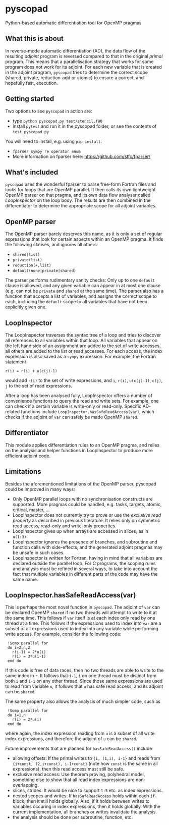 # pyscopad
Python-based automatic differentiation tool for OpenMP pragmas

## What this is about
In reverse-mode automatic differentiation (AD), the data flow of the resulting *adjoint* program is reversed compared to that in the original *primal* program. This means that a parallelisation strategy that works for some program does not work for its adjoint. For each new variable that is created in the adjoint program, `pyscopad` tries to determine the correct scope (shared, private, reduction-add or atomic) to ensure a correct, and hopefully fast, execution.

## Getting started
Two options to see `pyscopad` in action are:

 - type `python pyscopad.py test/stencil.f90`
 - install `pytest` and run it in the pyscopad folder, or see the contents of `test_pyscopad.py`
 
 You will need to install, e.g. using `pip install`:
 - `fparser sympy re operator enum`
 - More information on fparser here: https://github.com/stfc/fparser/

## What's included
`pyscopad` uses the wonderful fparser to parse free-form Fortran files and looks for loops that are OpenMP parallel. It then calls its own lightweight OpenMP parser on that pragma, and its own data flow analyser called *LoopInspector* on the loop body. The results are then combined in the differentiator to determine the appropriate scope for all adjoint variables.

## OpenMP parser
The OpenMP parser barely deserves this name, as it is only a set of regular expressions that look for certain aspects within an OpenMP pragma. It finds the following clauses, and ignores all others:

 - `shared(list)`
 - `private(list)`
 - `reduction(+,list)`
 - `default(none|private|shared)`
 
The parser performs rudimentary sanity checks: Only up to one `default` clause is allowed, and any given variable can appear in at most one clause (e.g. can not be `private` and `shared` at the same time). The parser also has a function that accepts a list of variables, and assigns the correct scope to each, including the `default` scope to all variables that have not been explicitly given one.

## LoopInspector
The LoopInspector traverses the syntax tree of a loop and tries to discover all references to all variables within that loop. All variables that appear on the left hand side of an assignment are added to the set of write accesses, all others are added to the list or read accesses. For each access, the index expression is also saved as a `sympy` expression. For example, the Fortran statement
```
r(i) = r(i) + u(c(j)-1)
```
would add `r(i)` to the set of write expressions, and `i`, `r(i)`, `u(c(j)-1)`, `c(j)`, `j` to the set of read expressions.

After a loop has been analysed fully, LoopInspector offers a number of convenience functions to query the read and write sets. For example, one can check if a certain variable is write-only or read-only. Specific AD-related functions include `LoopInspector.hasSafeReadAccess(var)`, which checks if the adjoint of `var` can safely be made OpenMP `shared`.

## Differentiator
This module applies differentiation rules to an OpenMP pragma, and relies on the analysis and helper functions in LoopInspector to produce more efficient adjoint code.

## Limitations
Besides the aforementioned limitations of the OpenMP parser, pyscopad could be improved in many ways:

 - Only OpenMP parallel loops with no synchronisation constructs are supported. More pragmas could be handled, e.g. tasks, targets, atomic, critical, master, ...
 - LoopInspector does not currently try to prove or use the *exclusive read property* as described in previous literature. It relies only on symmetric read access, read-only and write-only properties.
 - LoopInspector gives up when arrays are accessed in slices, as in `u(1:3)`.
 - LoopInspector ignores the presence of branches, and subroutine and function calls with side-effects, and the generated adjoint pragmas may be unsafe in such cases.
 - LoopInspector is written for Fortran, having in mind that all variables are declared outside the parallel loop. For C programs, the scoping rules and analysis must be refined in several ways, to take into account the fact that multiple variables in different parts of the code may have the same name.
 
 ## LoopInspector.hasSafeReadAccess(var)
 This is perhaps the most novel function in `pyscopad`. The adjoint of `var` can be declared OpenMP `shared` if no two threads will attempt to write to it at the same time. This follows if `var` itself is at each index only read by one thread at a time. This follows if the expressions used to index into `var` are a subset of all expressions used to index into any variable while performing write access. For example, consider the following code:
 ```
  !$omp parallel for
  do i=2,n,2
    r(i-1) = 2*u(i)
    r(i) = 3*u(i-1)
  end do
 ```
If this code is free of data races, then no two threads are able to write to the same index in `r`. It follows that `i-1`, `i` on one thread must be distinct from both `i` and `i-1` on any other thread. Since those same expressions are used to read from variable `u`, it follows that `u` has safe read access, and its adjoint can be `shared`.

The same property also allows the analysis of much simpler code, such as
 ```
  !$omp parallel for
  do i=1,n
    r(i) = 2*u(i)
  end do
 ```
 where again, the index expression reading from `u` is a subset of all write index expressions, and therefore the adjoint of `u` can be `shared`.
 
 Future improvements that are planned for `hasSafeReadAccess()` include
  - allowing offsets: If the primal writes to `{i, (1,i), i-1}` and reads from `{i+const, (2,i+const), i-1+const}` (note how `const` is the same in all expressions), then this read access must still be safe.
  - exclusive read access: Use theorem proving, polyhedral model, something else to show that all read index expressions are non-overlapping.
  - slices, strides: It would be nice to support `1:3` etc. as index expressions.
  - nested scopes and writes: If `hasSafeReadAccess` holds within each `if`-block, then it still holds globally. Also, if it holds between writes to variables occuring in index expressions, then it holds globally. With the current implementation, all branches or writes invalidate the analysis.
  - the analysis should be done per subroutine, function, etc.
